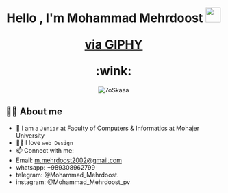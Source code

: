 <h1 align="center">Hello , I'm Mohammad Mehrdoost <img src="https://media.giphy.com/media/hvRJCLFzcasrR4ia7z/giphy.gif" width="35">
	<p><a href="https://giphy.com/gifs/watch-apple-alle-AWNxDbtHGIJDW">via GIPHY</a></p> :wink: </h1>
<p align="center"> 
	<img src="https://komarev.com/ghpvc/?username=MohammadMehrdoost&label=Profile%20views&color=0e75b6&style=plastic" alt="7oSkaaa" /> 
</p>


## :sassy_man:  About me
- :school: I am a `Junior` at Faculty of Computers & Informatics at Mohajer University
- :technologist: I love `web Design`
- 📫 Connect with me:
-	Email: m.mehrdoost2002@gmail.com
-	whatsapp: +989308962799
-	telegram: @Mohammad_Mehrdoost.
-	instagram: @Mohammad_Mehrdoost_pv




